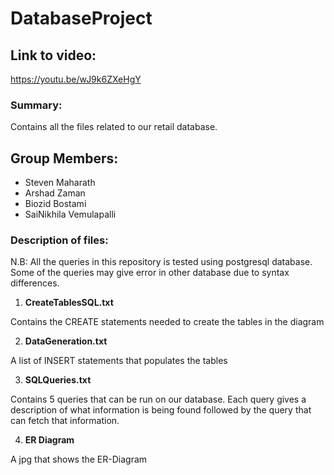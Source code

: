 # DatabaseProject
## Link to video:
https://youtu.be/wJ9k6ZXeHgY
### Summary:
Contains all the files related to our retail database.
## Group Members:
* Steven Maharath
* Arshad Zaman
* Biozid Bostami
* SaiNikhila Vemulapalli

### Description of files: 

N.B: All the queries in this repository is tested using postgresql database. Some of the queries may give error in other database due to syntax differences.

1. **CreateTablesSQL.txt**

Contains the CREATE statements needed to create the tables in the diagram

2. **DataGeneration.txt**

A list of INSERT statements that populates the tables

3. **SQLQueries.txt**

Contains 5 queries that can be run on our database. Each query gives a description of what information is being found followed by the query that can fetch that information.

4. **ER Diagram**

A jpg that shows the ER-Diagram

